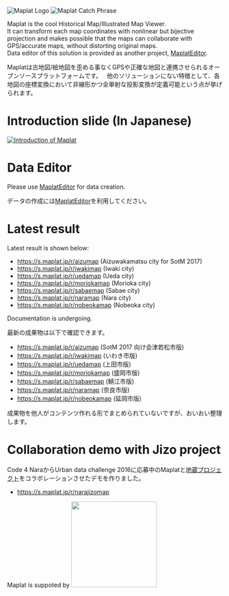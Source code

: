 ![Maplat Logo](https://code4nara.github.io/Maplat/page_imgs/maplat.png)
![Maplat Catch Phrase](https://code4nara.github.io/Maplat/page_imgs/bijective.png)

Maplat is the cool Historical Map/Illustrated Map Viewer.  
It can transform each map coordinates with nonlinear but bijective projection and makes possible that the maps can collaborate with GPS/accurate maps, without distorting original maps.  
Data editor of this solution is provided as another project, [MaplatEditor](https://github.com/code4nara/MaplatEditor/).

Maplatは古地図/絵地図を歪める事なくGPSや正確な地図と連携させられるオープンソースプラットフォームです。  
他のソリューションにない特徴として、各地図の座標変換において非線形かつ全単射な投影変換が定義可能という点が挙げられます。

# Introduction slide (In Japanese)
<a href="https://www.slideshare.net/kokogiko/maplat">![Introduction of Maplat](https://code4nara.github.io/Maplat/page_imgs/maplat_slide.png)</a>

# Data Editor
Please use [MaplatEditor](https://github.com/code4nara/MaplatEditor/) for data creation.

データの作成には[MaplatEditor](https://github.com/code4nara/MaplatEditor/)を利用してください。

# Latest result
Latest result is shown below:
* https://s.maplat.jp/r/aizumap (Aizuwakamatsu city for SotM 2017)
* https://s.maplat.jp/r/iwakimap (Iwaki city)
* https://s.maplat.jp/r/uedamap (Ueda city)
* https://s.maplat.jp/r/moriokamap (Morioka city)
* https://s.maplat.jp/r/sabaemap (Sabae city)
* https://s.maplat.jp/r/naramap (Nara city)
* https://s.maplat.jp/r/nobeokamap (Nobeoka city)

Documentation is undergoing.

最新の成果物は以下で確認できます。
* https://s.maplat.jp/r/aizumap (SotM 2017 向け会津若松市版)
* https://s.maplat.jp/r/iwakimap (いわき市版)
* https://s.maplat.jp/r/uedamap (上田市版)
* https://s.maplat.jp/r/moriokamap (盛岡市版)
* https://s.maplat.jp/r/sabaemap (鯖江市版)
* https://s.maplat.jp/r/naramap (奈良市版)
* https://s.maplat.jp/r/nobeokamap (延岡市版)

成果物を他人がコンテンツ作れる形でまとめられていないですが、おいおい整理します。

# Collaboration demo with Jizo project
Code 4 NaraからUrban data challenge 2016に応募中のMaplatと[地蔵プロジェクト](https://github.com/code4nara/JizoProject/wiki)をコラボレーションさせたデモを作りました。
* https://s.maplat.jp/r/narajizomap

Maplat is suppoted by <img src="https://code4nara.github.io/Maplat/img/jetbrains-variant-4.png" width="200">
